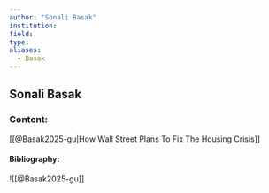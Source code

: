 ```yaml
---
author: "Sonali Basak"
institution:
field:
type:
aliases:
  - Basak
---
```


## Sonali Basak

### Content:
[[@Basak2025-gu|How Wall Street Plans To Fix The Housing Crisis]]

#### Bibliography:

![[@Basak2025-gu]]